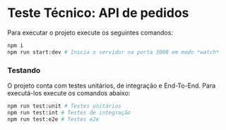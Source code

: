 # Teste Técnico: API de pedidos

Para executar o projeto execute os seguintes comandos:

```bash
npm i
npm run start:dev # Inicia o servidor na porta 3000 em modo *watch*
```

### Testando
O projeto conta com testes unitários, de integração e End-To-End. Para executá-los execute os comandos abaixo:

```bash
npm run test:unit # Testes unitários
npm run test:int # Testes de integração
npm run test:e2e # Testes e2e
```
